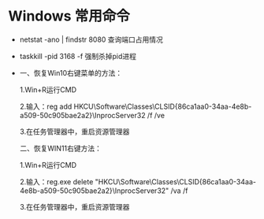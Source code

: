 Windows 常用命令
=

* netstat -ano | findstr 8080 查询端口占用情况  

* taskkill -pid 3168 -f 强制杀掉pid进程

* 一、恢复Win10右键菜单的方法：
  
  1.Win+R运行CMD
  
  2.输入：reg add HKCU\Software\Classes\CLSID\{86ca1aa0-34aa-4e8b-a509-50c905bae2a2}\InprocServer32 /f /ve
  
  3.在任务管理器中，重启资源管理器
  
  二、恢复WIN11右键方法：
  
  1.Win+R运行CMD
  
  2.输入：reg.exe delete "HKCU\Software\Classes\CLSID\{86ca1aa0-34aa-4e8b-a509-50c905bae2a2}\InprocServer32" /va /f
  
  3.在任务管理器中，重启资源管理器
